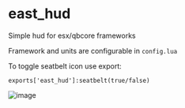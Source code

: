 # east_hud

Simple hud for esx/qbcore frameworks

Framework and units are configurable in `config.lua`

To toggle seatbelt icon use export:

`exports['east_hud']:seatbelt(true/false)`


![image](https://github.com/XSBrave/east_hud/assets/106927628/a5fd7b16-3892-445d-8656-37f10324c198)
